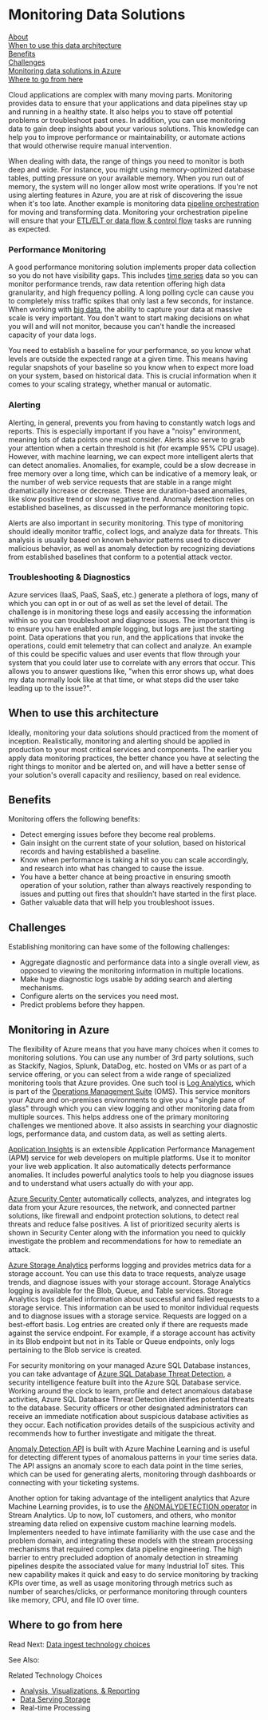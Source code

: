 # Monitoring Data Solutions

[About]()  
[When to use this data architecture](#whentouse)  
[Benefits](#benefits)  
[Challenges](#challenges)  
[Monitoring data solutions in Azure](#inazure)   
[Where to go from here](#wheretogo)  

<a name="about"></a>

Cloud applications are complex with many moving parts. Monitoring provides data to ensure that your applications and data pipelines stay up and running in a healthy state. It also helps you to stave off potential problems or troubleshoot past ones. In addition, you can use monitoring data to gain deep insights about your various solutions. This knowledge can help you to improve performance or maintainability, or automate actions that would otherwise require manual intervention.

When dealing with data, the range of things you need to monitor is both deep and wide. For instance, you might using memory-optimized database tables, putting pressure on your available memory. When you run out of memory, the system will no longer allow most write operations. If you're not using alerting features in Azure, you are at risk of discovering the issue when it's too late. Another example is monitoring data [pipeline orchestration](../technology-choices/pipeline-orchestration-data-movement.md) for moving and transforming data. Monitoring your orchestration pipeline will ensure that your [ETL/ELT or data flow & control flow](../common-architectures/data-pipeline.md) tasks are running as expected.

### Performance Monitoring

A good performance monitoring solution implements proper data collection so you do not have visibility gaps. This includes [time series](../pipeline-patterns/time-series.md) data so you can monitor performance trends, raw data retention offering high data granularity, and high frequency polling. A long polling cycle can cause you to completely miss traffic spikes that only last a few seconds, for instance. When working with [big data](../common-architectures/big-data.md), the ability to capture your data at massive scale is very important. You don't want to start making decisions on what you will and will not monitor, because you can't handle the increased capacity of your data logs.

You need to establish a baseline for your performance, so you know what levels are outside the expected range at a given time. This means having regular snapshots of your baseline so you know when to expect more load on your system, based on historical data. This is crucial information when it comes to your scaling strategy, whether manual or automatic.

### Alerting

Alerting, in general, prevents you from having to constantly watch logs and reports. This is especially important if you have a "noisy" environment, meaning lots of data points one must consider. Alerts also serve to grab your attention when a certain threshold is hit (for example 95% CPU usage). However, with machine learning, we can expect more intelligent alerts that can detect anomalies. Anomalies, for example, could be a slow decrease in free memory over a long time, which can be indicative of a memory leak, or the number of web service requests that are stable in a range might dramatically increase or decrease. These are duration-based anomalies, like slow positive trend or slow negative trend. Anomaly detection relies on established baselines, as discussed in the performance monitoring topic.

Alerts are also important in security monitoring. This type of monitoring should ideally monitor traffic, collect logs, and analyze data for threats. This analysis is usually based on known behavior patterns used to discover malicious behavior, as well as anomaly detection by recognizing deviations from established baselines that conform to a potential attack vector.

### Troubleshooting & Diagnostics

Azure services (IaaS, PaaS, SaaS, etc.) generate a plethora of logs, many of which you can opt in or out of as well as set the level of detail. The challenge is in monitoring these logs and easily accessing the information within so you can troubleshoot and diagnose issues. The important thing is to ensure you have enabled ample logging, but logs are just the starting point. Data operations that you run, and the applications that invoke the operations, could emit telemetry that can collect and analyze. An example of this could be specific values and user events that flow through your system that you could later use to correlate with any errors that occur. This allows you to answer questions like, "when this error shows up, what does my data normally look like at that time, or what steps did the user take leading up to the issue?".

## <a name="whentouse"></a>When to use this architecture

Ideally, monitoring your data solutions should practiced from the moment of inception. Realistically, monitoring and alerting should be applied in production to your most critical services and components. The earlier you apply data monitoring practices, the better chance you have at selecting the right things to monitor and be alerted on, and will have a better sense of your solution's overall capacity and resiliency, based on real evidence.

## <a name="benefits"></a>Benefits

Monitoring offers the following benefits:

* Detect emerging issues before they become real problems.
* Gain insight on the current state of your solution, based on historical records and having established a baseline.
* Know when performance is taking a hit so you can scale accordingly, and research into what has changed to cause the issue.
* You have a better chance at being proactive in ensuring smooth operation of your solution, rather than always reactively responding to issues and putting out fires that shouldn't have started in the first place.
* Gather valuable data that will help you troubleshoot issues.

## <a name="challenges"></a>Challenges

Establishing monitoring can have some of the following challenges:

* Aggregate diagnostic and performance data into a single overall view, as opposed to viewing the monitoring information in multiple locations.
* Make huge diagnostic logs usable by adding search and alerting mechanisms.
* Configure alerts on the services you need most.
* Predict problems before they happen.

## <a name="inazure"></a>Monitoring in Azure

The flexibility of Azure means that you have many choices when it comes to monitoring solutions. You can use any number of 3rd party solutions, such as Stackify, Nagios, Splunk, DataDog, etc. hosted on VMs or as part of a service offering, or you can select from a wide range of specialized monitoring tools that Azure provides. One such tool is [Log Analytics](https://docs.microsoft.com/azure/log-analytics/log-analytics-overview), which is part of the [Operations Management Suite](https://docs.microsoft.com/azure/operations-management-suite/operations-management-suite-overview) (OMS). This service monitors your Azure and on-premises environments to give you a "single pane of glass" through which you can view logging and other monitoring data from multiple sources. This helps address one of the primary monitoring challenges we mentioned above. It also assists in searching your diagnostic logs, performance data, and custom data, as well as setting alerts.

[Application Insights](https://docs.microsoft.com/azure/application-insights/app-insights-overview) is an extensible Application Performance Management (APM) service for web developers on multiple platforms. Use it to monitor your live web application. It also automatically detects performance anomalies. It includes powerful analytics tools to help you diagnose issues and to understand what users actually do with your app.

[Azure Security Center](https://docs.microsoft.com/azure/security-center/security-center-intro) automatically collects, analyzes, and integrates log data from your Azure resources, the network, and connected partner solutions, like firewall and endpoint protection solutions, to detect real threats and reduce false positives. A list of prioritized security alerts is shown in Security Center along with the information you need to quickly investigate the problem and recommendations for how to remediate an attack.

[Azure Storage Analytics](https://docs.microsoft.com/rest/api/storageservices/fileservices/storage-analytics) performs logging and provides metrics data for a storage account. You can use this data to trace requests, analyze usage trends, and diagnose issues with your storage account. Storage Analytics logging is available for the Blob, Queue, and Table services. Storage Analytics logs detailed information about successful and failed requests to a storage service. This information can be used to monitor individual requests and to diagnose issues with a storage service. Requests are logged on a best-effort basis. Log entries are created only if there are requests made against the service endpoint. For example, if a storage account has activity in its Blob endpoint but not in its Table or Queue endpoints, only logs pertaining to the Blob service is created.

For security monitoring on your managed Azure SQL Database instances, you can take advantage of [Azure SQL Database Threat Detection](https://docs.microsoft.com/azure/sql-database/sql-database-threat-detection), a security intelligence feature built into the Azure SQL Database service. Working around the clock to learn, profile and detect anomalous database activities, Azure SQL Database Threat Detection identifies potential threats to the database. Security officers or other designated administrators can receive an immediate notification about suspicious database activities as they occur. Each notification provides details of the suspicious activity and recommends how to further investigate and mitigate the threat.

[Anomaly Detection API](https://docs.microsoft.com/azure/machine-learning/team-data-science-process/apps-anomaly-detection-api) is built with Azure Machine Learning and is useful for detecting different types of anomalous patterns in your time series data. The API assigns an anomaly score to each data point in the time series, which can be used for generating alerts, monitoring through dashboards or connecting with your ticketing systems.

Another option for taking advantage of the intelligent analytics that Azure Machine Learning provides, is to use the [ANOMALYDETECTION operator](https://docs.microsoft.com/azure/stream-analytics/stream-analytics-machine-learning-anomaly-detection) in Stream Analytics. Up to now, IoT customers, and others, who monitor streaming data relied on expensive custom machine learning models. Implementers needed to have intimate familiarity with the use case and the problem domain, and integrating these models with the stream processing mechanisms that required complex data pipeline engineering. The high barrier to entry precluded adoption of anomaly detection in streaming pipelines despite the associated value for many Industrial IoT sites. This new capability makes it quick and easy to do service monitoring by tracking KPIs over time, as well as usage monitoring through metrics such as number of searches/clicks, or performance monitoring through counters like memory, CPU, and file IO over time.

## <a name="wheretogo"></a>Where to go from here
Read Next:
[Data ingest technology choices](../technology-choices/data-ingest.md)

See Also:

Related Technology Choices
- [Analysis, Visualizations, & Reporting](../technology-choices/analysis-visualizations-reporting.md)
- [Data Serving Storage](../technology-choices/data-serving-storage.md)
- Real-time Processing